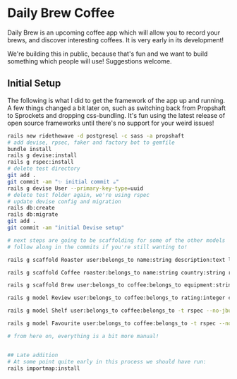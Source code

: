 # Daily Brew Coffee

Daily Brew is an upcoming coffee app which will allow you to record your brews, and discover interesting coffees. It is very early in its development!

We're building this in public, because that's fun and we want to build something which people will use! Suggestions welcome.

## Initial Setup

The following is what I did to get the framework of the app up and running. A few things changed a bit later on, such as switching back from Propshaft to Sprockets and dropping css-bundling. It's fun using the latest release of open source frameworks until there's no support for your weird issues!

```zsh
rails new ridethewave -d postgresql -c sass -a propshaft
# add devise, rpsec, faker and factory bot to gemfile
bundle install
rails g devise:install
rails g rspec:install
# delete test directory
git add .
git commit -am "✨ initial commit ☕"
rails g devise User --primary-key-type=uuid
# delete test folder again, we're using rspec
# update devise config and migration
rails db:create
rails db:migrate
git add .
git commit -am "initial Devise setup"

# next steps are going to be scaffolding for some of the other models
# follow along in the commits if you're still wanting to!

rails g scaffold Roaster user:belongs_to name:string description:text location:string 'lat:decimal{10,6}' 'lng:decimal{10,6}' website:string twitter:string instagram:string facebook:string -t rspec --primary-key-type=string

rails g scaffold Coffee roaster:belongs_to name:string country:string region:string town:string 'lat:decimal{10,6}' 'lng:decimal{10,6}' process:string altitude:integer variety:string tasting_notes:string producer:string description:text url:string -t rspec

rails g scaffold Brew user:belongs_to coffee:belongs_to equipment:string method:string coffee_weight:integer water_weight:integer grinder:string grinder_setting:string time:integer notes:text rating:integer -t rspec --no-jbuilder

rails g model Review user:belongs_to coffee:belongs_to rating:integer content:text public:boolean -t rspec --no-jbuilder; rails g controller Reviews -t rspec

rails g model Shelf user:belongs_to coffee:belongs_to -t rspec --no-jbuilder; rails g controller shelf_items -t rspec

rails g model Favourite user:belongs_to coffee:belongs_to -t rspec --no-jbuilder; rails g controller Favourites -t rspec

# from here on, everything is a bit more manual!


## Late addition
# At some point quite early in this process we should have run:
rails importmap:install
```